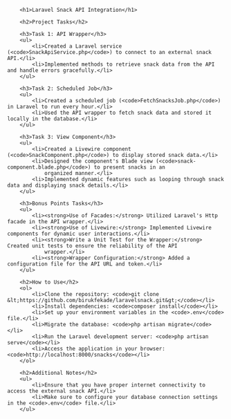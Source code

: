 
        <h1>Laravel Snack API Integration</h1>

        <h2>Project Tasks</h2>

        <h3>Task 1: API Wrapper</h3>
        <ul>
            <li>Created a Laravel service (<code>SnackApiService.php</code>) to connect to an external snack API.</li>
            <li>Implemented methods to retrieve snack data from the API and handle errors gracefully.</li>
        </ul>

        <h3>Task 2: Scheduled Job</h3>
        <ul>
            <li>Created a scheduled job (<code>FetchSnacksJob.php</code>) in Laravel to run every hour.</li>
            <li>Used the API wrapper to fetch snack data and stored it locally in the database.</li>
        </ul>

        <h3>Task 3: View Component</h3>
        <ul>
            <li>Created a Livewire component (<code>SnackComponent.php</code>) to display stored snack data.</li>
            <li>Designed the component's Blade view (<code>snack-component.blade.php</code>) to present snacks in an
                organized manner.</li>
            <li>Implemented dynamic features such as looping through snack data and displaying snack details.</li>
        </ul>

        <h3>Bonus Points Tasks</h3>
        <ul>
            <li><strong>Use of Facades:</strong> Utilized Laravel's Http facade in the API wrapper.</li>
            <li><strong>Use of Livewire:</strong> Implemented Livewire components for dynamic user interactions.</li>
            <li><strong>Write a Unit Test for the Wrapper:</strong> Created unit tests to ensure the reliability of the API
                wrapper.</li>
            <li><strong>Wrapper Configuration:</strong> Added a configuration file for the API URL and token.</li>
        </ul>

        <h2>How to Use</h2>
        <ol>
            <li>Clone the repository: <code>git clone &lt;https://github.com/birukfekade/laravelsnack.git&gt;</code></li>
            <li>Install dependencies: <code>composer install</code></li>
            <li>Set up your environment variables in the <code>.env</code> file.</li>
            <li>Migrate the database: <code>php artisan migrate</code></li>
            <li>Run the Laravel development server: <code>php artisan serve</code></li>
            <li>Access the application in your browser: <code>http://localhost:8000/snacks</code></li>
        </ol>

        <h2>Additional Notes</h2>
        <ul>
            <li>Ensure that you have proper internet connectivity to access the external snack API.</li>
            <li>Make sure to configure your database connection settings in the <code>.env</code> file.</li>
        </ul>
